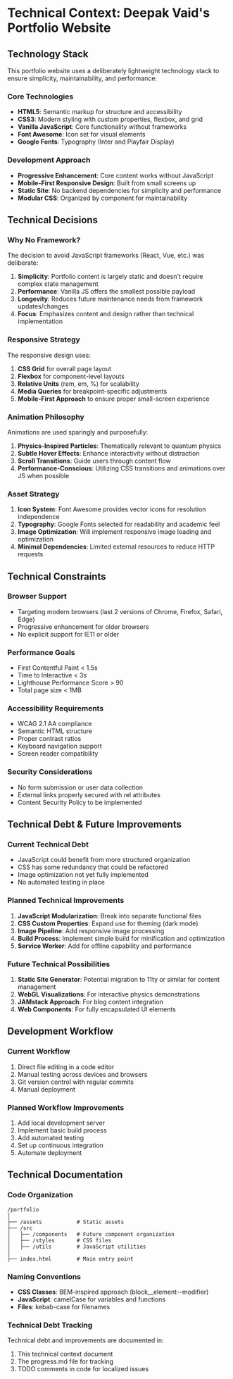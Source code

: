 # Technical Context: Deepak Vaid's Portfolio Website

## Technology Stack

This portfolio website uses a deliberately lightweight technology stack to ensure simplicity, maintainability, and performance:

### Core Technologies
- **HTML5**: Semantic markup for structure and accessibility
- **CSS3**: Modern styling with custom properties, flexbox, and grid
- **Vanilla JavaScript**: Core functionality without frameworks
- **Font Awesome**: Icon set for visual elements
- **Google Fonts**: Typography (Inter and Playfair Display)

### Development Approach
- **Progressive Enhancement**: Core content works without JavaScript
- **Mobile-First Responsive Design**: Built from small screens up
- **Static Site**: No backend dependencies for simplicity and performance
- **Modular CSS**: Organized by component for maintainability

## Technical Decisions

### Why No Framework?
The decision to avoid JavaScript frameworks (React, Vue, etc.) was deliberate:
1. **Simplicity**: Portfolio content is largely static and doesn't require complex state management
2. **Performance**: Vanilla JS offers the smallest possible payload
3. **Longevity**: Reduces future maintenance needs from framework updates/changes
4. **Focus**: Emphasizes content and design rather than technical implementation

### Responsive Strategy
The responsive design uses:
1. **CSS Grid** for overall page layout
2. **Flexbox** for component-level layouts
3. **Relative Units** (rem, em, %) for scalability
4. **Media Queries** for breakpoint-specific adjustments
5. **Mobile-First Approach** to ensure proper small-screen experience

### Animation Philosophy
Animations are used sparingly and purposefully:
1. **Physics-Inspired Particles**: Thematically relevant to quantum physics
2. **Subtle Hover Effects**: Enhance interactivity without distraction
3. **Scroll Transitions**: Guide users through content flow
4. **Performance-Conscious**: Utilizing CSS transitions and animations over JS when possible

### Asset Strategy
1. **Icon System**: Font Awesome provides vector icons for resolution independence
2. **Typography**: Google Fonts selected for readability and academic feel
3. **Image Optimization**: Will implement responsive image loading and optimization
4. **Minimal Dependencies**: Limited external resources to reduce HTTP requests

## Technical Constraints

### Browser Support
- Targeting modern browsers (last 2 versions of Chrome, Firefox, Safari, Edge)
- Progressive enhancement for older browsers
- No explicit support for IE11 or older

### Performance Goals
- First Contentful Paint < 1.5s
- Time to Interactive < 3s
- Lighthouse Performance Score > 90
- Total page size < 1MB

### Accessibility Requirements
- WCAG 2.1 AA compliance
- Semantic HTML structure
- Proper contrast ratios
- Keyboard navigation support
- Screen reader compatibility

### Security Considerations
- No form submission or user data collection
- External links properly secured with rel attributes
- Content Security Policy to be implemented

## Technical Debt & Future Improvements

### Current Technical Debt
- JavaScript could benefit from more structured organization
- CSS has some redundancy that could be refactored
- Image optimization not yet fully implemented
- No automated testing in place

### Planned Technical Improvements
1. **JavaScript Modularization**: Break into separate functional files
2. **CSS Custom Properties**: Expand use for theming (dark mode)
3. **Image Pipeline**: Add responsive image processing
4. **Build Process**: Implement simple build for minification and optimization
5. **Service Worker**: Add for offline capability and performance

### Future Technical Possibilities
1. **Static Site Generator**: Potential migration to 11ty or similar for content management
2. **WebGL Visualizations**: For interactive physics demonstrations
3. **JAMstack Approach**: For blog content integration
4. **Web Components**: For fully encapsulated UI elements

## Development Workflow

### Current Workflow
1. Direct file editing in a code editor
2. Manual testing across devices and browsers
3. Git version control with regular commits
4. Manual deployment

### Planned Workflow Improvements
1. Add local development server
2. Implement basic build process
3. Add automated testing
4. Set up continuous integration
5. Automate deployment

## Technical Documentation

### Code Organization
```
/portfolio
│
├── /assets           # Static assets
├── /src
│   ├── /components   # Future component organization
│   ├── /styles       # CSS files
│   ├── /utils        # JavaScript utilities
│
├── index.html        # Main entry point
```

### Naming Conventions
- **CSS Classes**: BEM-inspired approach (block__element--modifier)
- **JavaScript**: camelCase for variables and functions
- **Files**: kebab-case for filenames

### Technical Debt Tracking
Technical debt and improvements are documented in:
1. This technical context document
2. The progress.md file for tracking
3. TODO comments in code for localized issues
